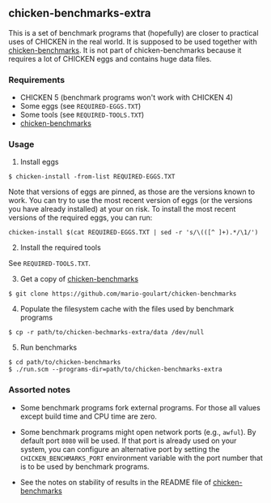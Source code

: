 ## chicken-benchmarks-extra

This is a set of benchmark programs that (hopefully) are closer to
practical uses of CHICKEN in the real world.  It is supposed to be
used together with
[chicken-benchmarks](https://github.com/mario-goulart/chicken-benchmarks).
It is not part of chicken-benchmarks because it requires a lot of
CHICKEN eggs and contains huge data files.


### Requirements

* CHICKEN 5 (benchmark programs won't work with CHICKEN 4)
* Some eggs (see `REQUIRED-EGGS.TXT`)
* Some tools (see `REQUIRED-TOOLS.TXT`)
* [chicken-benchmarks](https://github.com/mario-goulart/chicken-benchmarks)


### Usage

1. Install eggs

```
$ chicken-install -from-list REQUIRED-EGGS.TXT
```

Note that versions of eggs are pinned, as those are the versions known
to work.  You can try to use the most recent version of eggs (or the
versions you have already installed) at your on risk.  To install the
most recent versions of the required eggs, you can run:

```
chicken-install $(cat REQUIRED-EGGS.TXT | sed -r 's/\(([^ ]+).*/\1/')
```

2. Install the required tools

See `REQUIRED-TOOLS.TXT`.


3. Get a copy of [chicken-benchmarks](https://github.com/mario-goulart/chicken-benchmarks)

```
$ git clone https://github.com/mario-goulart/chicken-benchmarks
```

4. Populate the filesystem cache with the files used by benchmark programs

```
$ cp -r path/to/chicken-bechmarks-extra/data /dev/null
```

5. Run benchmarks

```
$ cd path/to/chicken-benchmarks
$ ./run.scm --programs-dir=path/to/chicken-benchmarks-extra
```


### Assorted notes

* Some benchmark programs fork external programs.  For those all
  values except build time and CPU time are zero.

* Some benchmark programs might open network ports (e.g., `awful`).
  By default port `8080` will be used.  If that port is already used
  on your system, you can configure an alternative port by setting the
  `CHICKEN_BENCHMARKS_PORT` environment variable with the port number
  that is to be used by benchmark programs.

* See the notes on stability of results in the README file of
  [chicken-benchmarks](https://github.com/mario-goulart/chicken-benchmarks)
